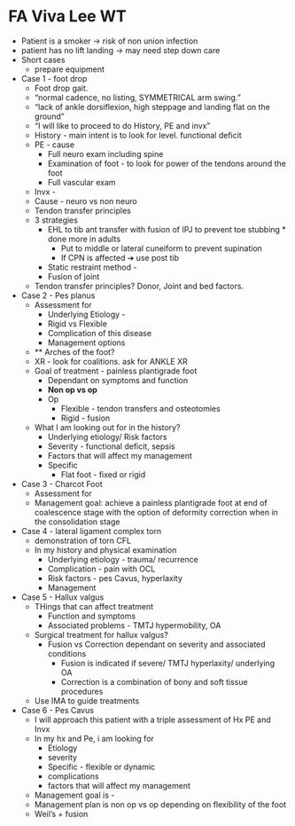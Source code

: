# FA Viva Lee WT

- Patient is a smoker → risk of non union infection
- patient has no lift landing → may need step down care
- Short cases
    - prepare equipment
- Case 1 - foot drop
    - Foot drop gait.
    - “normal cadence, no listing, SYMMETRICAL arm swing.”
    - “lack of ankle dorsiflexion, high steppage and landing flat on the ground”
    - “I will like to proceed to do History, PE and invx”
    - History - main intent is to look for level. functional deficit
    - PE - cause
        - Full neuro exam including spine
        - Examination of foot - to look for power of the tendons around the foot
        - Full vascular exam
    - Invx -
    - Cause - neuro vs non neuro
    - Tendon transfer principles
    - 3 strategies
        - EHL to tib ant transfer with fusion of IPJ to prevent toe stubbing * done more in adults
            - Put to middle or lateral cuneiform to prevent supination
            - If CPN is affected ➔ use post tib
        - Static restraint method -
        - Fusion of joint
    - Tendon transfer principles? Donor, Joint and bed factors.
- Case 2 - Pes planus
    - Assessment for
        - Underlying Etiology -
        - Rigid vs Flexible
        - Complication of this disease
        - Management options
    - ** Arches of the foot?
    - XR - look for coalitions. ask for ANKLE XR
    - Goal of treatment - painless plantigrade foot
        - Dependant on symptoms and function
        - **Non op vs op**
        - Op
            - Flexible - tendon transfers and osteotomies
            - Rigid - fusion
    - What I am looking out for in the history?
        - Underlying etiology/ Risk factors
        - Severity - functional deficit, sepsis
        - Factors that will affect my management
        - Specific
            - Flat foot - fixed or rigid
- Case 3 - Charcot Foot
    - Assessment for
    - Management goal: achieve a painless plantigrade foot at end of coalescence stage with the option of deformity correction when in the consolidation stage
- Case 4 - lateral ligament complex torn
    - demonstration of torn CFL
    - In my history and physical examination
        - Underlying etiology - trauma/ recurrence
        - Complication - pain with OCL
        - Risk factors - pes Cavus, hyperlaxity
        - Management
- Case 5 - Hallux valgus
    - THings that can affect treatment
        - Function and symptoms
        - Associated problems - TMTJ hypermobility, OA
    - Surgical treatment for hallux valgus?
        - Fusion vs Correction dependant on severity and associated conditions
            - Fusion is indicated if severe/ TMTJ hyperlaxity/ underlying OA
            - Correction is a combination of bony and soft tissue procedures
    - Use IMA to guide treatments
- Case 6 - Pes Cavus
    - I will approach this patient with a triple assessment of Hx PE and Invx
    - In my hx and Pe, i am looking for
        - Etiology
        - severity
        - Specific - flexible or dynamic
        - complications
        - factors that will affect my management
    - Management goal is -
    - Management plan is non op vs op depending on flexibility of the foot
    - Weil’s + fusion